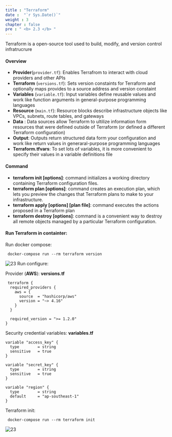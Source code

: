 ```yaml
---
title : "Terraform"
date :  "`r Sys.Date()`" 
weight : 3
chapter : false
pre : " <b> 2.3 </b> "
---
```


Terraform is a open-source tool used to build, modify, and version control infratrucrure
#### Overview
- **Provider**(`provider.tf`):
        Enables Terrafrom to interact with cloud providers and other APIs
- **Terraform** (`versions.tf`):
        Sets version constaints for Terraform and optionally maps provides to a source address and version constaint
- **Variables** (`variable.tf`):
        Input variables define reusable values and work like function arguments in general-purpose programming languages
- **Resource** (`main.tf`):
         Resource blocks describe infrastructure objects like VPCs, subnets, route tables, and gateways
- **Data** :
         Data sources allow Terraform to ultilize information form resources that were defined outside of Terraform (or defined a different Terraform configuration)
- **Output**:
         Outputs return structured data form your configuration and work like return values in generaral-purpose programming languages 
- **Terraform.tfvars**:
        To set lots of variables, it is more convenient to specify their values in a variable definitions file      
#### Command
- **terraform init [options]**: command initializes a working directory containing Terraform configuration files.
- **terraform plan [options]**: command creates an execution plan, which lets you preview the changes that Terraform plans to make to your infrastructure.
- **terraform apply [options] [plan file]**: command executes the actions proposed in a Terraform plan
- **terraform destroy [options]**: command is a convenient way to destroy all remote objects managed by a particular Terraform configuration.

#### Run Terraform in containter:
Run docker compose: 
```dockercompose
 docker-compose run --rm terraform version
```
![23](/cicd-ws/images/2-prepair/2.3-terraform/1.png)
Run configure:

Provider (**AWS**):   **versions.tf**
```dockercompose
 terraform {
  required_providers {
    aws = {
      source  = "hashicorp/aws"
      version = "~> 4.16"
    }
  }

  required_version = ">= 1.2.0"
}
```
Security credential variables:  **variables.tf**

```dockercompose
variable "access_key" {
  type        = string
  sensitive   = true
}

variable "secret_key" {
  type        = string
  sensitive   = true
}

variable "region" {
  type        = string
  default     = "ap-southeast-1"
}
```


Terraform init:
```dockercompose
 docker-compose run --rm terraform init
```
![23](/cicd-ws/images/2-prepair/2.3-terraform/2.png)